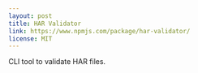 ```yaml
---
layout: post
title: HAR Validator
link: https://www.npmjs.com/package/har-validator/
license: MIT
---
```


CLI tool to validate HAR files.

